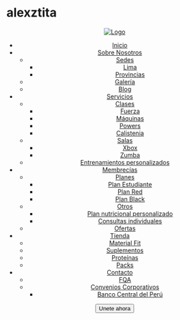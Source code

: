 # alexztita 
<header>
        <div class="general">
        <div class="interiorli">
            <a class="logo" href="/index.html"><img src="/images/file.png" alt="Logo"></a>
            <nav class="barra">
                <ul>
                    <li><a href="/index.html">Inicio <i class="fa-solid fa-dumbbell" ></i></a></li>
                    <li class="submenu1">
                        <a href="#">Sobre Nosotros <i class="fa-solid fa-people-group"></i></a>
                        <ul class="minisubmenu1">
                            <li>
                                <a href="/html/sobre_nosotros/sedes.html">Sedes</a>
                                <ul class="miniminisubmenu1">
                                    <li><a href="#">Lima</a></li>
                                    <li><a href="#">Provincias</a></li>
                                </ul>
                            </li>
                            <li><a href="/html/sobre_nosotros/galerias.html">Galería</a></li>
                            <li><a href="/html/sobre_nosotros/blogs.html">Blog</a></li>
                        </ul>
                    </li>
                    <li class="submenu2">
                        <a href="#">Servicios <i class="fa-solid fa-pencil"></i></a>
                        <ul class="minisubmenu2">
                            <li>
                                <a href="/html/servicios/clases.html">Clases</a>
                                <ul class="miniminisubmenu2">
                                    <li><a href="#">Fuerza</a></li>
                                    <li><a href="#">Máquinas</a></li>
                                    <li><a href="#">Powers</a></li>
                                    <li><a href="#">Calistenia</a></li>
                                </ul>
                            </li>
                            <li>
                                <a href="/html/servicios/salas.html">Salas</a>
                                <ul class="miniminisubmenu3">
                                    <li><a href="#">Xbox</a></li>
                                    <li><a href="#">Zumba</a></li>
                                </ul>
                            </li>
                            <li><a href="/html/servicios/entrenamientos_personalizados.html">Entrenamientos personalizados</a></li>
                        </ul>
                    </li>
                    <li class="submenu3">
                        <a href="#">Membrecías <i class="fa-solid fa-address-card"></i></i></a>
                        <ul class="minisubmenu3">
                            <li>
                                <a href="/html/menbrecias/planes.html">Planes</a>
                                <ul class="miniminisubmenu4">
                                    <li><a href="#">Plan Estudiante</a></li>
                                    <li><a href="#">Plan Red</a></li>
                                    <li><a href="#">Plan Black</a></li>
                                </ul>
                            </li>
                            <li>
                                <a href="/html/menbrecias/otros.html">Otros</a>
                                <ul class="miniminisubmenu5">
                                    <li><a href="#">Plan nutricional personalizado</a></li>
                                    <li><a href="#">Consultas individuales</a></li>
                                </ul>
                            </li>
                            <li><a href="/html/menbrecias/ofertas.html">Ofertas</a></li>
                        </ul>
                    </li>
                    <li class="submenu4">
                        <a href="#">Tienda <i class="fa-solid fa-cart-shopping"></i></a>
                        <ul class="minisubmenu4">
                            <li><a href="/html/tienda/material_fit.html">Material Fit</a></li>
                            <li><a href="/html/tienda/suplementos.html">Suplementos</a></li>
                            <li><a href="/html/tienda/proteínas.html">Proteínas</a></li>
                            <li><a href="/html/tienda/packs.html">Packs</a></li>
                        </ul>
                    </li>
                    <li class="submenu5">
                        <a href="#">Contacto <i class="fa-solid fa-phone"></i></a>
                        <ul class="minisubmenu5">
                            <li><a href="/html/contacto/FQA.html">FQA</a></li>
                            <li>
                                <a href="/html/contacto/convenios.html">Convenios Corporativos</a>
                                <ul class="miniminisubmenu6">
                                    <li><a href="#">Banco Central del Perú</a></li>
                                </ul>
                            </li>
                        </ul>
                    </li>
                </ul>
             <div class="redes_barra" >
                <a href="https://www.facebook.com"> <i class="fa-brands fa-facebook"></i> </a> 
                <a href="https://www.instagram.com"><i class="fa-brands fa-instagram"></i></a>
                <a href="https://www.tiktok.com"><i class="fa-brands fa-tiktok"></i></a>
            </div>  
                <div class="unete">
                    <a href="/html/Unete.html"> <button><i class="fa-solid fa-people-roof"></i>Unete ahora</button> </a> 
                </div>
            </nav>  
        </div>
    </header>

